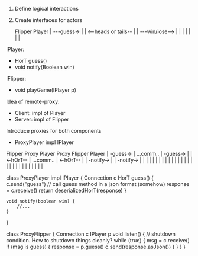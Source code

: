 1. Define logical interactions
2. Create interfaces for actors


    Flipper                         Player
        |      ---guess->              |
        |      <--heads or tails--     |
        |     ---win/lose-->           |
        |                              |
        |                              |
        |                              |


IPlayer:
- HorT guess()
- void notify(Boolean win)

IFlipper:
- void playGame(IPlayer p)

Idea of remote-proxy:

- Client: impl of Player
- Server: impl of Flipper

Introduce proxies for both components

- ProxyPlayer impl IPlayer

Flipper     Proxy Player   Proxy Flipper    Player
    |  -guess-> |   ...comm..   |   -guess->   |
    |  <-hOrT-- |   ...comm..   |   <-hOrT--   |
    | -notify-> |               |   -notify->  |
    |           |               |              |
    |           |               |              |
    |           |               |              |
    |           |               |              |
    |           |               |              |
    |           |               |              |
    |           |               |              |

class ProxyPlayer impl IPlayer {
    Connection c
    HorT guess() {
        c.send("guess") // call guess method in a json format (somehow)
        response = c.receive()
        return deserializedHorT(response)
    }

    void notify(boolean win) {
        //...
    }
}

class ProxyFlipper {
    Connection c
    IPlayer p
    void listen() {
        // shutdown condition. How to shutdown things cleanly?
        while (true) {
            msg = c.receive()
            if (msg is guess) {
                response = p.guess()
                c.send(response.asJson())
            }
        }
    }
}